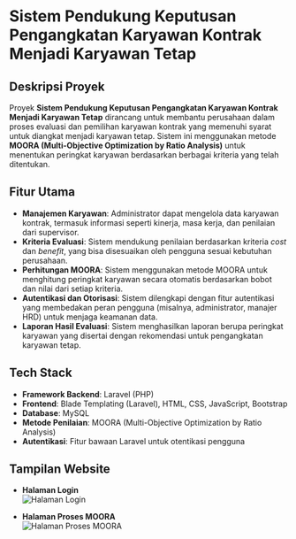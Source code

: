 # Sistem Pendukung Keputusan Pengangkatan Karyawan Kontrak Menjadi Karyawan Tetap

## Deskripsi Proyek
Proyek **Sistem Pendukung Keputusan Pengangkatan Karyawan Kontrak Menjadi Karyawan Tetap** dirancang untuk membantu perusahaan dalam proses evaluasi dan pemilihan karyawan kontrak yang memenuhi syarat untuk diangkat menjadi karyawan tetap. Sistem ini menggunakan metode **MOORA (Multi-Objective Optimization by Ratio Analysis)** untuk menentukan peringkat karyawan berdasarkan berbagai kriteria yang telah ditentukan.

## Fitur Utama
- **Manajemen Karyawan**: Administrator dapat mengelola data karyawan kontrak, termasuk informasi seperti kinerja, masa kerja, dan penilaian dari supervisor.
- **Kriteria Evaluasi**: Sistem mendukung penilaian berdasarkan kriteria *cost* dan *benefit*, yang bisa disesuaikan oleh pengguna sesuai kebutuhan perusahaan.
- **Perhitungan MOORA**: Sistem menggunakan metode MOORA untuk menghitung peringkat karyawan secara otomatis berdasarkan bobot dan nilai dari setiap kriteria.
- **Autentikasi dan Otorisasi**: Sistem dilengkapi dengan fitur autentikasi yang membedakan peran pengguna (misalnya, administrator, manajer HRD) untuk menjaga keamanan data.
- **Laporan Hasil Evaluasi**: Sistem menghasilkan laporan berupa peringkat karyawan yang disertai dengan rekomendasi untuk pengangkatan karyawan tetap.

## Tech Stack
- **Framework Backend**: Laravel (PHP)
- **Frontend**: Blade Templating (Laravel), HTML, CSS, JavaScript, Bootstrap
- **Database**: MySQL
- **Metode Penilaian**: MOORA (Multi-Objective Optimization by Ratio Analysis)
- **Autentikasi**: Fitur bawaan Laravel untuk otentikasi pengguna

## Tampilan Website
- **Halaman Login**  
  ![Halaman Login](https://github.com/user-attachments/assets/b5f181b6-3621-4984-9678-aec765a3d8c4)

- **Halaman Proses MOORA**  
  ![Halaman Proses MOORA](https://github.com/user-attachments/assets/5059e12f-03b7-4d52-8c75-193023a486d0)
